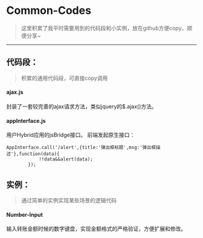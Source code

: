 

# Common-Codes
>这里积累了我平时需要用到的代码段和小实例，放在github方便copy，顺便分享~

----------


## 代码段：
>积累的通用代码段，可直接copy调用

#### ajax.js
封装了一套较完善的ajax请求方法，类似jquery的$.ajax()方法。

#### appInterface.js
用户Hybrid应用的jsBridge接口。
前端发起原生接口：
```
AppInterface.call('/alert',{title:'弹出框标题',msg:'弹出框描述'},function(data){
            !!data&&alert(data);
        });
```

## 实例：
>通过简单的实例实现某些场景的逻辑代码

#### Number-Input
输入转账金额时候的数字键盘，实现金额格式的严格验证，方便扩展和修改。
